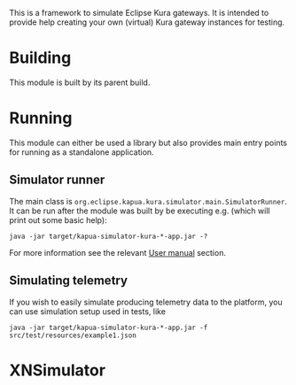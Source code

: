 This is a framework to simulate Eclipse Kura gateways. It is intended
to provide help creating your own (virtual) Kura gateway instances for testing.

# Building

This module is built by its parent build.

# Running

This module can either be used a library but also provides main entry points for running as a
standalone application.

## Simulator runner

The main class is `org.eclipse.kapua.kura.simulator.main.SimulatorRunner`. It can be run after
the module was built by be executing e.g. (which will print out some basic help):

    java -jar target/kapua-simulator-kura-*-app.jar -?

For more information see the relevant [User manual](../docs/user-manual/en/simulator.md) section.


## Simulating telemetry

If you wish to easily simulate producing telemetry data to the platform, you can use simulation setup used in tests, like  

    java -jar target/kapua-simulator-kura-*-app.jar -f src/test/resources/example1.json
# XNSimulator
